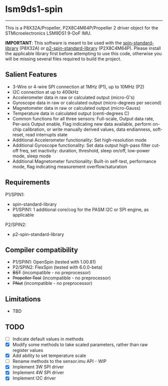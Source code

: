 # lsm9ds1-spin
--------------

This is a P8X32A/Propeller, P2X8C4M64P/Propeller 2 driver object for the STMicroelectronics LSM9DS1 9-DoF IMU.

**IMPORTANT**: This software is meant to be used with the [spin-standard-library](https://github.com/avsa242/spin-standard-library) (P8X32A) or [p2-spin-standard-library](https://github.com/avsa242/p2-spin-standard-library) (P2X8C4M64P). Please install the applicable library first before attempting to use this code, otherwise you will be missing several files required to build the project.

## Salient Features

* 3-Wire or 4-wire SPI connection at 1MHz (P1), up to 10MHz (P2)
* I2C connection at up to 400kHz
* Accelerometer data in raw or calculated output (micro-G's)
* Gyroscope data in raw or calculated output (micro-degrees per second)
* Magnetometer data in raw or calculated output (micro-Gauss)
* Temperature data in calculated output (centi-degrees C)
* Common functions for all three sensors: Full-scale, Output data rate, Per-axis Output enable, Flag indicating new data available, perform on-chip calibration, or write manually derived values, data endianness, soft-reset, read interrupts state
* Additional Accelerometer functionality: Set high-resolution mode
* Additional Gyroscope functionality: Set data output high-pass filter cut-off freq, set inactivity: duration, threshold, sleep on/off, low-power mode, sleep mode
* Additional Magnetometer functionality: Built-in self-test, performance mode, flag indicating measurement overflow/saturation

## Requirements

P1/SPIN1:
* spin-standard-library
* P1/SPIN1: 1 additional core/cog for the PASM I2C or SPI engine, as applicable

P2/SPIN2:
* p2-spin-standard-library

## Compiler compatibility

* P1/SPIN1: OpenSpin (tested with 1.00.81)
* P2/SPIN2: FlexSpin (tested with 6.0.0-beta)
* ~~BST~~ (incompatible - no preprocessor)
* ~~Propeller Tool~~ (incompatible - no preprocessor)
* ~~PNut~~ (incompatible - no preprocessor)

## Limitations

* TBD

## TODO

- [ ] Indicate default values in methods
- [x] Modify some methods to take scaled parameters, rather than raw register values
- [x] Add ability to set temperature scale
- [ ] Rename methods to the sensor.imu API - WIP
- [x] Implement 3W SPI driver
- [x] Implement 4W SPI driver
- [x] Implement I2C driver
